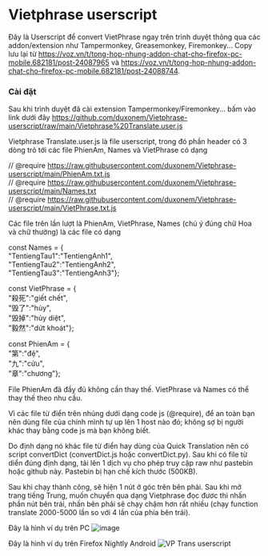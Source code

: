 # Vietphrase userscript
Đây là Userscript để convert VietPhrase ngay trên trình duyệt thông qua các addon/extension như Tampermonkey, Greasemonkey, Firemonkey... Copy lưu lại từ 
https://voz.vn/t/tong-hop-nhung-addon-chat-cho-firefox-pc-mobile.682181/post-24087965 và 
https://voz.vn/t/tong-hop-nhung-addon-chat-cho-firefox-pc-mobile.682181/post-24088744.


### Cài đặt
Sau khi trình duyệt đã cài extension Tampermonkey/Firemonkey... bấm vào link dưới đây
https://github.com/duxonem/Vietphrase-userscript/raw/main/Vietphrase%20Translate.user.js


Vietphrase Translate.user.js là file userscript, trong đó phần header có 3 dòng trỏ tới các file PhienAm, Names và VietPhrase có dạng

// @require      https://raw.githubusercontent.com/duxonem/Vietphrase-userscript/main/PhienAm.txt.js   
// @require      https://raw.githubusercontent.com/duxonem/Vietphrase-userscript/main/Names.txt   
// @require      https://raw.githubusercontent.com/duxonem/Vietphrase-userscript/main/VietPhrase.txt.js  

Các file trên lần lượt là PhienAm, VietPhrase, Names (chú ý đúng chữ Hoa và chữ thường) là các file có dạng

const Names = {  
"TentiengTau1":"TentiengAnh1",  
"TentiengTau2":"TentiengAnh2",  
"TentiengTau3":"TentiengAnh3"};  

const VietPhrase = {  
"殺死":"giết chết",  
"毁了":"hủy",  
"毁掉":"hủy diệt",  
"毅然":"dứt khoát"};   

const PhienAm = {  
"第":"đệ",  
"九":"cửu",  
"章":"chương"};   

File PhienAm đã đầy đủ không cần thay thế. VietPhrase và Names có thể thay thế theo nhu cầu.  

Vì các file từ điển trên nhúng dưới dạng code js (@require), để an toàn bạn nên dùng file của chính mình tự up lên 1 host nào đó; không sợ bị người khác thay bằng code js mà bạn không biết.

Do định dạng nó khác file từ điển hay dùng của Quick Translation nên có script convertDict (convertDict.js hoặc convertDict.py). Sau khi có file từ diển đúng định dạng, tải lên 1 dịch vụ cho phép truy cập raw như pastebin hoặc github này. Pastebin bị hạn chế kích thước (500KB). 

Sau khi chạy thành công, sẽ hiện 1 nút ở góc trên bên phải. Sau khi mở trang tiếng Trung, muốn chuyển qua dạng Vietphrase đọc đươc thì nhấn phần nút bên trái, nhấn bên phải sẽ chạy chậm hơn rất nhiều (chạy function translate 2000-5000 lần so với 4 lần của phía bên trái).  

Đây là hình ví dụ trên PC
![image](https://user-images.githubusercontent.com/128269506/226879528-99b43031-a266-4e19-b2cf-c437e5c25d57.png)

Đây là hình ví dụ trên Firefox Nightly Android
![VP Trans userscript](https://user-images.githubusercontent.com/128269506/227080869-048d5a9a-b2d2-4e79-8ea5-a200db91a32c.jpg)

